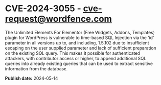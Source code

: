 # CVE-2024-3055 - cve-request@wordfence.com

The Unlimited Elements For Elementor (Free Widgets, Addons, Templates) plugin for WordPress is vulnerable to time-based SQL Injection via the ‘id’ parameter in all versions up to, and including, 1.5.102 due to insufficient escaping on the user supplied parameter and lack of sufficient preparation on the existing SQL query.  This makes it possible for authenticated attackers, with contributor access or higher, to append additional SQL queries into already existing queries that can be used to extract sensitive information from the database.

**Publish date:** 2024-05-14
